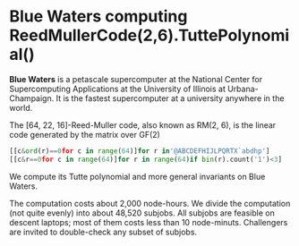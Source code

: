 # Blue Waters computing ReedMullerCode(2,6).TuttePolynomial()

**Blue Waters** is a petascale supercomputer
at the National Center for Supercomputing Applications
at the University of Illinois at Urbana-Champaign.
It is the fastest supercomputer at a university anywhere in the world.

The [64, 22, 16]-Reed-Muller code, also known as RM(2, 6),
is the linear code generated by the matrix over GF(2)

```python
[[c&ord(r)==0for c in range(64)]for r in'@ABCDEFHIJLPQRTX`abdhp']
[[c&r==0for c in range(64)]for r in range(64)if bin(r).count('1')<3]
```

We compute its Tutte polynomial and more general invariants on Blue Waters.

The computation costs about 2,000 node-hours.
We divide the computation (not quite evenly) into about 48,520 subjobs.
All subjobs are feasible on descent laptops;
most of them costs less than 10 node-minuts.
Challengers are invited to double-check any subset of subjobs.





